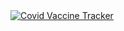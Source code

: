 <div class='tableauPlaceholder' id='viz1693835257045' style='position: relative'><noscript><a href='#'><img alt='Covid Vaccine Tracker ' src='https:&#47;&#47;public.tableau.com&#47;static&#47;images&#47;Co&#47;CovidVaccineTracker_16937486950810&#47;CovidVaccineTracker&#47;1_rss.png' style='border: none' /></a></noscript><object class='tableauViz'  style='display:none;'><param name='host_url' value='https%3A%2F%2Fpublic.tableau.com%2F' /> <param name='embed_code_version' value='3' /> <param name='site_root' value='' /><param name='name' value='CovidVaccineTracker_16937486950810&#47;CovidVaccineTracker' /><param name='tabs' value='no' /><param name='toolbar' value='yes' /><param name='static_image' value='https:&#47;&#47;public.tableau.com&#47;static&#47;images&#47;Co&#47;CovidVaccineTracker_16937486950810&#47;CovidVaccineTracker&#47;1.png' /> <param name='animate_transition' value='yes' /><param name='display_static_image' value='yes' /><param name='display_spinner' value='yes' /><param name='display_overlay' value='yes' /><param name='display_count' value='yes' /><param name='language' value='en-US' /></object></div>           
